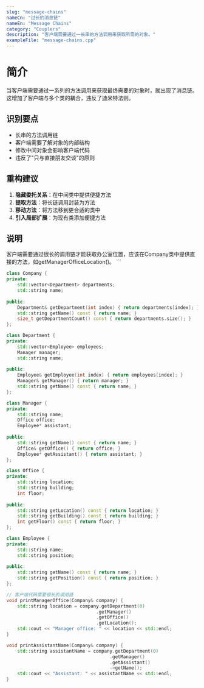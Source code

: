 ```yaml
---
slug: "message-chains"
nameCn: "过长的消息链"
nameEn: "Message Chains"
category: "Couplers"
description: "客户端需要通过一长串的方法调用来获取所需的对象。"
exampleFile: "message-chains.cpp"
---
```


# 简介

当客户端需要通过一系列的方法调用来获取最终需要的对象时，就出现了消息链。这增加了客户端与多个类的耦合，违反了迪米特法则。

## 识别要点

- 长串的方法调用链
- 客户端需要了解对象的内部结构
- 修改中间对象会影响客户端代码
- 违反了"只与直接朋友交谈"的原则

## 重构建议

1. **隐藏委托关系**：在中间类中提供便捷方法
2. **提取方法**：将长链调用封装为方法
3. **移动方法**：将方法移到更合适的类中
4. **引入局部扩展**：为现有类添加便捷方法

## 说明

客户端需要通过很长的调用链才能获取办公室位置，应该在Company类中提供直接的方法，如getManagerOfficeLocation()。
\`\`\`

```cpp file="data/examples/message-chains.cpp"
class Company {
private:
    std::vector<Department> departments;
    std::string name;
    
public:
    Department& getDepartment(int index) { return departments[index]; }
    std::string getName() const { return name; }
    size_t getDepartmentCount() const { return departments.size(); }
};

class Department {
private:
    std::vector<Employee> employees;
    Manager manager;
    std::string name;
    
public:
    Employee& getEmployee(int index) { return employees[index]; }
    Manager& getManager() { return manager; }
    std::string getName() const { return name; }
};

class Manager {
private:
    std::string name;
    Office office;
    Employee* assistant;
    
public:
    std::string getName() const { return name; }
    Office& getOffice() { return office; }
    Employee* getAssistant() { return assistant; }
};

class Office {
private:
    std::string location;
    std::string building;
    int floor;
    
public:
    std::string getLocation() const { return location; }
    std::string getBuilding() const { return building; }
    int getFloor() const { return floor; }
};

class Employee {
private:
    std::string name;
    std::string position;
    
public:
    std::string getName() const { return name; }
    std::string getPosition() const { return position; }
};

// 客户端代码需要很长的调用链
void printManagerOffice(Company& company) {
    std::string location = company.getDepartment(0)
                                 .getManager()
                                 .getOffice()
                                 .getLocation();
    std::cout << "Manager office: " << location << std::endl;
}

void printAssistantName(Company& company) {
    std::string assistantName = company.getDepartment(0)
                                      .getManager()
                                      .getAssistant()
                                      ->getName();
    std::cout << "Assistant: " << assistantName << std::endl;
}
